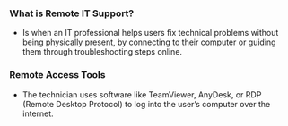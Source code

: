 ### What is Remote IT Support?

- Is when an IT professional helps users fix technical problems without being physically present, by connecting to their computer or guiding them through troubleshooting steps online.

### Remote Access Tools
- The technician uses software like TeamViewer, AnyDesk, or RDP (Remote Desktop Protocol) to log into the user’s computer over the internet.
